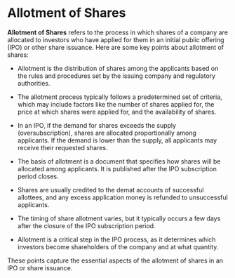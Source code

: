 # Allotment of Shares
 
**Allotment of Shares** refers to the process in which shares of a company are allocated to investors who have applied for them in an initial public offering (IPO) or other share issuance. Here are some key points about allotment of shares:

- Allotment is the distribution of shares among the applicants based on the rules and procedures set by the issuing company and regulatory authorities.

- The allotment process typically follows a predetermined set of criteria, which may include factors like the number of shares applied for, the price at which shares were applied for, and the availability of shares.

- In an IPO, if the demand for shares exceeds the supply (oversubscription), shares are allocated proportionally among applicants. If the demand is lower than the supply, all applicants may receive their requested shares.

- The basis of allotment is a document that specifies how shares will be allocated among applicants. It is published after the IPO subscription period closes.

- Shares are usually credited to the demat accounts of successful allottees, and any excess application money is refunded to unsuccessful applicants.

- The timing of share allotment varies, but it typically occurs a few days after the closure of the IPO subscription period.

- Allotment is a critical step in the IPO process, as it determines which investors become shareholders of the company and at what quantity.

These points capture the essential aspects of the allotment of shares in an IPO or share issuance.